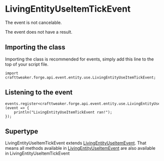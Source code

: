 # LivingEntityUseItemTickEvent

The event is not cancelable.

The event does not have a result.

## Importing the class

Importing the class is recommended for events, simply add this line to the top of your script file.
```zenscript
import crafttweaker.forge.api.event.entity.use.LivingEntityUseItemTickEvent;
```


## Listening to the event

```zenscript
events.register<crafttweaker.forge.api.event.entity.use.LivingEntityUseItemTickEvent>(event => {
    println("LivingEntityUseItemTickEvent ran!");
});
```


## Supertype

LivingEntityUseItemTickEvent extends [LivingEntityUseItemEvent](/forge/api/event/entity/use/LivingEntityUseItemEvent). That means all methods available in [LivingEntityUseItemEvent](/forge/api/event/entity/use/LivingEntityUseItemEvent) are also available in LivingEntityUseItemTickEvent

